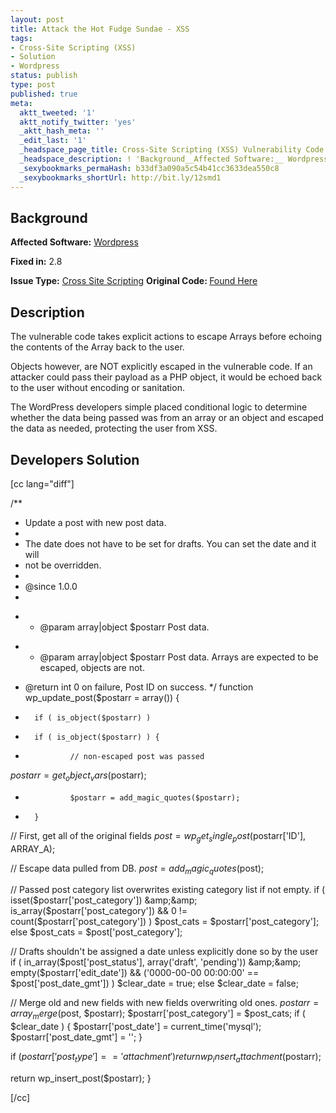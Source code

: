 ```yaml
---
layout: post
title: Attack the Hot Fudge Sundae - XSS
tags:
- Cross-Site Scripting (XSS)
- Solution
- Wordpress
status: publish
type: post
published: true
meta:
  aktt_tweeted: '1'
  aktt_notify_twitter: 'yes'
  _aktt_hash_meta: ''
  _edit_last: '1'
  _headspace_page_title: Cross-Site Scripting (XSS) Vulnerability Code Example
  _headspace_description: ! 'Background__Affected Software:__ WordpressFixed in: 2.'
  _sexybookmarks_permaHash: b33df3a090a5c54b41cc3633dea550c8
  _sexybookmarks_shortUrl: http://bit.ly/12smd1
---
```


## Background
__Affected Software:__ <a href="http://spotthevuln.com/category/software/wordpress/">Wordpress</a>

__Fixed in:__ 2.8

__Issue Type:__ <a href="http://spotthevuln.com/category/vulnerability/xss/">Cross Site Scripting</a></div>
<strong>Original Code: </strong><a href="http://spotthevuln.com/2009/10/vulnerable-source-code-hot-fudge-sundae/">Found Here</a>
## Description
<div>

The vulnerable code takes explicit actions to escape Arrays before echoing the contents of the Array back to the user.

Objects however, are NOT explicitly escaped in the vulnerable code. If an attacker could pass their payload as a PHP object, it would be echoed back to the user without encoding or sanitation.

The WordPress developers simple placed conditional logic to determine whether the data being passed was from an array or an object and escaped the data as needed, protecting the user from XSS.</div>
<h2>Developers Solution</h2>
[cc lang="diff"]

/**
* Update a post with new post data.
*
* The date does not have to be set for drafts. You can set the date and it will
* not be overridden.
*
* @since 1.0.0
*
- * @param array|object $postarr Post data.
+ * @param array|object $postarr Post data. Arrays are expected to be escaped, objects are not.
* @return int 0 on failure, Post ID on success.
*/
function wp_update_post($postarr = array()) {
-       if ( is_object($postarr) )
+       if ( is_object($postarr) ) {
+               // non-escaped post was passed
$postarr = get_object_vars($postarr);
+               $postarr = add_magic_quotes($postarr);
+       }
// First, get all of the original fields
$post = wp_get_single_post($postarr['ID'], ARRAY_A);

// Escape data pulled from DB.
$post = add_magic_quotes($post);

// Passed post category list overwrites existing category list if not empty.
if ( isset($postarr['post_category']) &amp;&amp; is_array($postarr['post_category'])
&amp;&amp; 0 != count($postarr['post_category']) )
$post_cats = $postarr['post_category'];
else
$post_cats = $post['post_category'];

// Drafts shouldn't be assigned a date unless explicitly done so by the user
if ( in_array($post['post_status'], array('draft', 'pending')) &amp;&amp; empty($postarr['edit_date']) &amp;&amp;
('0000-00-00 00:00:00' == $post['post_date_gmt']) )
$clear_date = true;
else
$clear_date = false;

// Merge old and new fields with new fields overwriting old ones.
$postarr = array_merge($post, $postarr);
$postarr['post_category'] = $post_cats;
if ( $clear_date ) {
$postarr['post_date'] = current_time('mysql');
$postarr['post_date_gmt'] = '';
}

if ($postarr['post_type'] == 'attachment')
return wp_insert_attachment($postarr);

return wp_insert_post($postarr);
}

[/cc] 
